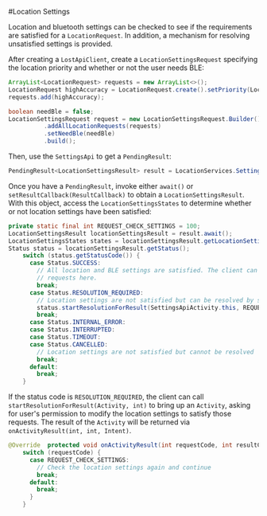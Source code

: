 #Location Settings

Location and bluetooth settings can be checked to see if the requirements are satisfied for a `LocationRequest`. In addition, a mechanism for resolving unsatisfied settings is provided.

After creating a `LostApiClient`, create a `LocationSettingsRequest` specifying the location priority and whether or not the user needs BLE:
```java
ArrayList<LocationRequest> requests = new ArrayList<>();
LocationRequest highAccuracy = LocationRequest.create().setPriority(LocationRequest.PRIORITY_HIGH_ACCURACY);
requests.add(highAccuracy);

boolean needBle = false;
LocationSettingsRequest request = new LocationSettingsRequest.Builder()
          .addAllLocationRequests(requests)
          .setNeedBle(needBle)
          .build();
```

Then, use the `SettingsApi` to get a `PendingResult`:
```java
PendingResult<LocationSettingsResult> result = LocationServices.SettingsApi.checkLocationSettings(apiClient, request);
```

Once you have a `PendingResult`, invoke either `await()` or `setResultCallback(ResultCallback)` to obtain a `LocationSettingsResult`. With this object, access the `LocationSettingsStates` to determine whether or not location settings have been satisfied:
```java
private static final int REQUEST_CHECK_SETTINGS = 100;
LocationSettingsResult locationSettingsResult = result.await();
LocationSettingsStates states = locationSettingsResult.getLocationSettingsStates();
Status status = locationSettingsResult.getStatus();
    switch (status.getStatusCode()) {
      case Status.SUCCESS:
        // All location and BLE settings are satisfied. The client can initialize location
        // requests here.
        break;
      case Status.RESOLUTION_REQUIRED:
        // Location settings are not satisfied but can be resolved by show the user the Location Settings activity
        status.startResolutionForResult(SettingsApiActivity.this, REQUEST_CHECK_SETTINGS);
        break;
      case Status.INTERNAL_ERROR:
      case Status.INTERRUPTED:
      case Status.TIMEOUT:
      case Status.CANCELLED:
        // Location settings are not satisfied but cannot be resolved
        break;
      default:
        break;
    }
```

If the status code is `RESOLUTION_REQUIRED`, the client can call `startResolutionForResult(Activity, int)` to bring up an `Activity`, asking for user's permission to modify the location settings to satisfy those requests. The result of the `Activity` will be returned via `onActivityResult(int, int, Intent)`.
```java
@Override  protected void onActivityResult(int requestCode, int resultCode, Intent data) {
    switch (requestCode) {
      case REQUEST_CHECK_SETTINGS:
        // Check the location settings again and continue
        break;
      default:
        break;
      }
    }
```
